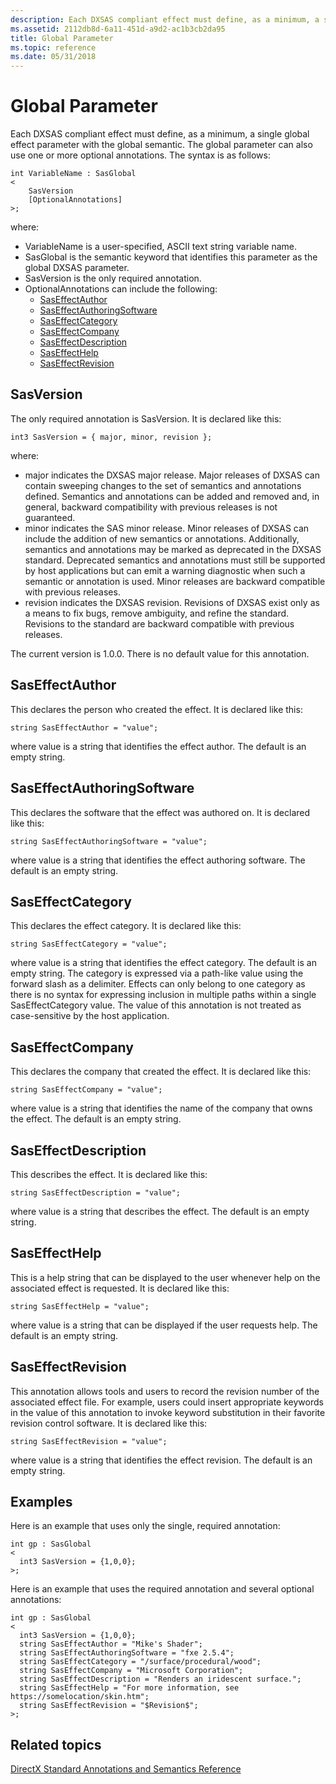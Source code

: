 ```yaml
---
description: Each DXSAS compliant effect must define, as a minimum, a single global effect parameter with the global semantic.
ms.assetid: 2112db8d-6a11-451d-a9d2-ac1b3cb2da95
title: Global Parameter
ms.topic: reference
ms.date: 05/31/2018
---
```


# Global Parameter

Each DXSAS compliant effect must define, as a minimum, a single global effect parameter with the global semantic. The global parameter can also use one or more optional annotations. The syntax is as follows:


```
int VariableName : SasGlobal
<
    SasVersion 
    [OptionalAnnotations]
>;
```



where:

-   VariableName is a user-specified, ASCII text string variable name.
-   SasGlobal is the semantic keyword that identifies this parameter as the global DXSAS parameter.
-   SasVersion is the only required annotation.
-   OptionalAnnotations can include the following:
    -   [SasEffectAuthor](#saseffectauthor)
    -   [SasEffectAuthoringSoftware](#saseffectauthoringsoftware)
    -   [SasEffectCategory](#saseffectcategory)
    -   [SasEffectCompany](#saseffectcompany)
    -   [SasEffectDescription](#saseffectdescription)
    -   [SasEffectHelp](#saseffecthelp)
    -   [SasEffectRevision](#saseffectrevision)

## SasVersion

The only required annotation is SasVersion. It is declared like this:


```
int3 SasVersion = { major, minor, revision };
```



where:

-   major indicates the DXSAS major release. Major releases of DXSAS can contain sweeping changes to the set of semantics and annotations defined. Semantics and annotations can be added and removed and, in general, backward compatibility with previous releases is not guaranteed.
-   minor indicates the SAS minor release. Minor releases of DXSAS can include the addition of new semantics or annotations. Additionally, semantics and annotations may be marked as deprecated in the DXSAS standard. Deprecated semantics and annotations must still be supported by host applications but can emit a warning diagnostic when such a semantic or annotation is used. Minor releases are backward compatible with previous releases.
-   revision indicates the DXSAS revision. Revisions of DXSAS exist only as a means to fix bugs, remove ambiguity, and refine the standard. Revisions to the standard are backward compatible with previous releases.

The current version is 1.0.0. There is no default value for this annotation.

## SasEffectAuthor

This declares the person who created the effect. It is declared like this:


```
string SasEffectAuthor = "value";
```



where value is a string that identifies the effect author. The default is an empty string.

## SasEffectAuthoringSoftware

This declares the software that the effect was authored on. It is declared like this:


```
string SasEffectAuthoringSoftware = "value";
```



where value is a string that identifies the effect authoring software. The default is an empty string.

## SasEffectCategory

This declares the effect category. It is declared like this:


```
string SasEffectCategory = "value";
```



where value is a string that identifies the effect category. The default is an empty string. The category is expressed via a path-like value using the forward slash as a delimiter. Effects can only belong to one category as there is no syntax for expressing inclusion in multiple paths within a single SasEffectCategory value. The value of this annotation is not treated as case-sensitive by the host application.

## SasEffectCompany

This declares the company that created the effect. It is declared like this:


```
string SasEffectCompany = "value";
```



where value is a string that identifies the name of the company that owns the effect. The default is an empty string.

## SasEffectDescription

This describes the effect. It is declared like this:


```
string SasEffectDescription = "value";
```



where value is a string that describes the effect. The default is an empty string.

## SasEffectHelp

This is a help string that can be displayed to the user whenever help on the associated effect is requested. It is declared like this:


```
string SasEffectHelp = "value";
```



where value is a string that can be displayed if the user requests help. The default is an empty string.

## SasEffectRevision

This annotation allows tools and users to record the revision number of the associated effect file. For example, users could insert appropriate keywords in the value of this annotation to invoke keyword substitution in their favorite revision control software. It is declared like this:


```
string SasEffectRevision = "value";
```



where value is a string that identifies the effect revision. The default is an empty string.

## Examples

Here is an example that uses only the single, required annotation:


```
int gp : SasGlobal
<
  int3 SasVersion = {1,0,0};
>;
```



Here is an example that uses the required annotation and several optional annotations:


```
int gp : SasGlobal
<
  int3 SasVersion = {1,0,0};
  string SasEffectAuthor = "Mike's Shader";
  string SasEffectAuthoringSoftware = "fxe 2.5.4";
  string SasEffectCategory = "/surface/procedural/wood";
  string SasEffectCompany = "Microsoft Corporation";
  string SasEffectDescription = "Renders an iridescent surface.";
  string SasEffectHelp = "For more information, see https://somelocation/skin.htm";    
  string SasEffectRevision = "$Revision$";  
>;
```



## Related topics

<dl> <dt>

[DirectX Standard Annotations and Semantics Reference](dx9-graphics-reference-effects-dxsas.md)
</dt> </dl>

 

 



